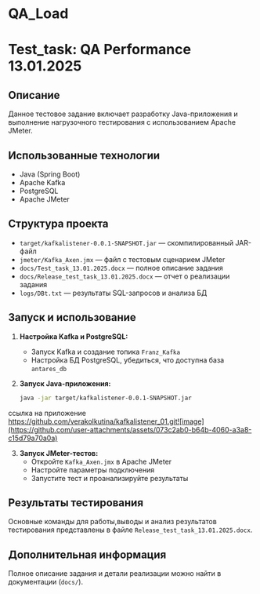# QA_Load
# Test_task: QA Performance 13.01.2025

## Описание
Данное тестовое задание включает разработку Java-приложения и выполнение нагрузочного тестирования с использованием Apache JMeter.

## Использованные технологии
- Java (Spring Boot)
- Apache Kafka
- PostgreSQL
- Apache JMeter

## Структура проекта
- `target/kafkalistener-0.0.1-SNAPSHOT.jar` — скомпилированный JAR-файл
- `jmeter/Kafka_Axen.jmx` — файл с тестовым сценарием JMeter
- `docs/Test_task_13.01.2025.docx` — полное описание задания
- `docs/Release_test_task_13.01.2025.docx` — отчет о реализации задания
- `logs/DBt.txt` — результаты SQL-запросов и анализа БД
  
## Запуск и использование
1. **Настройка Kafka и PostgreSQL:**
   - Запуск Kafka и создание топика `Franz_Kafka`
   - Настройка БД PostgreSQL, убедиться, что доступна база `antares_db`

2. **Запуск Java-приложения:**
   ```sh
   java -jar target/kafkalistener-0.0.1-SNAPSHOT.jar
   ```
ссылка на приложение https://github.com/verakolkutina/kafkalistener_01.git![image](https://github.com/user-attachments/assets/073c2ab0-b64b-4060-a3a8-c15d79a70a0a)

3. **Запуск JMeter-тестов:**
   - Откройте `Kafka_Axen.jmx` в Apache JMeter
   - Настройте параметры подключения
   - Запустите тест и проанализируйте результаты

## Результаты тестирования
Основные команды для работы,выводы и анализ результатов тестирования представлены в файле `Release_test_task_13.01.2025.docx`.

## Дополнительная информация
Полное описание задания и детали реализации можно найти в документации (`docs/`).

